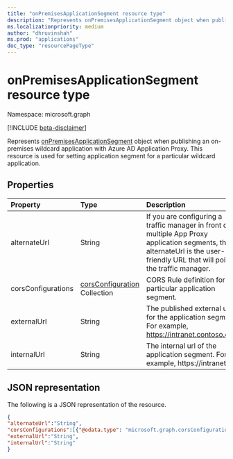 ```yaml
---
title: "onPremisesApplicationSegment resource type"
description: "Represents onPremisesApplicationSegment object when publishing an on-premises wildcard application with Azure AD Application Proxy."
ms.localizationpriority: medium
author: "dhruvinshah"
ms.prod: "applications"
doc_type: "resourcePageType"
---
```


# onPremisesApplicationSegment resource type

Namespace: microsoft.graph

[!INCLUDE [beta-disclaimer](../../includes/beta-disclaimer.md)]

Represents [onPremisesApplicationSegment](onPremisesApplicationSegment.md) object when publishing an on-premises wildcard application with Azure AD Application Proxy. This resource is used for setting application segment for a particular wildcard application.


## Properties

| Property     | Type        | Description |
|:-------------|:------------|:------------|
|alternateUrl|String|If you are configuring a traffic manager in front of multiple App Proxy application segments, the alternateUrl is the user-friendly URL that will point to the traffic manager.|
|corsConfigurations|[corsConfiguration](corsConfiguration.md) Collection|CORS Rule definition for particular application segment.|
|externalUrl|String |The published external url for the application segment. For example, https://intranet.contoso.com/|
|internalUrl|String |The internal url of the application segment. For example, https://intranet/.|



## JSON representation

The following is a JSON representation of the resource.

<!-- {
  "blockType": "resource",
  "optionalProperties": [

  ],
  "@odata.type": "microsoft.graph.onPremisesApplicationSegment",
  "baseType": null
}-->

```json
{
"alternateUrl":"String",
"corsConfigurations":[{"@odata.type": "microsoft.graph.corsConfiguration"}],
"externalUrl":"String",
"internalUrl":"String"
}
```

<!-- {
  "type": "#page.annotation",
  "description": "onPremisesApplicationSegment resource",
  "keywords": "",
  "section": "documentation",
  "tocPath": ""
}-->
